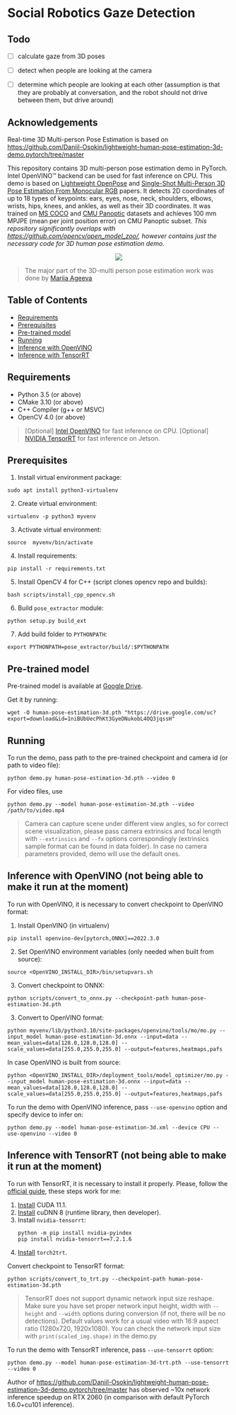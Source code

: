 # Social Robotics Gaze Detection

## Todo
- [ ] calculate gaze from 3D poses
- [ ] detect when people are looking at the camera
- [ ] determine which people are looking at each other (assumption is that they are probably at conversation, and the robot should not drive between them, but drive around)


## Acknowledgements
Real-time 3D Multi-person Pose Estimation is based on https://github.com/Daniil-Osokin/lightweight-human-pose-estimation-3d-demo.pytorch/tree/master

This repository contains 3D multi-person pose estimation demo in PyTorch. Intel OpenVINO&trade; backend can be used for fast inference on CPU. This demo is based on [Lightweight OpenPose](https://arxiv.org/pdf/1811.12004.pdf) and [Single-Shot Multi-Person 3D Pose Estimation From Monocular RGB](https://arxiv.org/pdf/1712.03453.pdf) papers. It detects 2D coordinates of up to 18 types of keypoints: ears, eyes, nose, neck, shoulders, elbows, wrists, hips, knees, and ankles, as well as their 3D coordinates. It was trained on [MS COCO](http://cocodataset.org/#home) and [CMU Panoptic](http://domedb.perception.cs.cmu.edu/) datasets and achieves 100 mm MPJPE (mean per joint position error) on CMU Panoptic subset. *This repository significantly overlaps with https://github.com/opencv/open_model_zoo/, however contains just the necessary code for 3D human pose estimation demo.*

<p align="center">
  <img src="data/human_pose_estimation_3d_demo.jpg" />
</p>

> The major part of the 3D-multi person pose estimation work was done by [Mariia Ageeva](https://github.com/marrmar)

## Table of Contents

* [Requirements](#requirements)
* [Prerequisites](#prerequisites)
* [Pre-trained model](#pre-trained-model)
* [Running](#running)
* [Inference with OpenVINO](#inference-openvino)
* [Inference with TensorRT](#inference-tensorrt)

## Requirements
* Python 3.5 (or above)
* CMake 3.10 (or above)
* C++ Compiler (g++ or MSVC)
* OpenCV 4.0 (or above)

> [Optional] [Intel OpenVINO](https://software.intel.com/en-us/openvino-toolkit) for fast inference on CPU.
> [Optional] [NVIDIA TensorRT](https://docs.nvidia.com/deeplearning/tensorrt/install-guide/index.html) for fast inference on Jetson.

## Prerequisites
1. Install virtual environment package:
```
sudo apt install python3-virtualenv
```
2. Create virtual environment:
```
virtualenv -p python3 myvenv
```
3. Activate virtual environment:
```
source  myvenv/bin/activate

```
4. Install requirements:
```
pip install -r requirements.txt

```
5. Install OpenCV 4 for C++ (script clones opencv repo and builds):
```
bash scripts/install_cpp_opencv.sh
```
6. Build `pose_extractor` module:
```
python setup.py build_ext
```
7. Add build folder to `PYTHONPATH`:
```
export PYTHONPATH=pose_extractor/build/:$PYTHONPATH
```

## Pre-trained model <a name="pre-trained-model"/>

Pre-trained model is available at [Google Drive](https://drive.google.com/file/d/1niBUbUecPhKt3GyeDNukobL4OQ3jqssH/view?usp=sharing).

Get it by running:
```
wget -O human-pose-estimation-3d.pth "https://drive.google.com/uc?export=download&id=1niBUbUecPhKt3GyeDNukobL4OQ3jqssH"

```

## Running

To run the demo, pass path to the pre-trained checkpoint and camera id (or path to video file):
```
python demo.py human-pose-estimation-3d.pth --video 0
```
For video files, use
```
python demo.py --model human-pose-estimation-3d.pth --video /path/to/video.mp4
```

> Camera can capture scene under different view angles, so for correct scene visualization, please pass camera extrinsics and focal length with `--extrinsics` and `--fx` options correspondingly (extrinsics sample format can be found in data folder). In case no camera parameters provided, demo will use the default ones.

## Inference with OpenVINO <a name="inference-openvino"/> (not being able to make it run at the moment)

To run with OpenVINO, it is necessary to convert checkpoint to OpenVINO format:

1. Install OpenVINO (in virtualenv)
```
pip install openvino-dev[pytorch,ONNX]==2022.3.0
```

2. Set OpenVINO environment variables (only needed when built from source):
```
source <OpenVINO_INSTALL_DIR>/bin/setupvars.sh
```

3. Convert checkpoint to ONNX:
```
python scripts/convert_to_onnx.py --checkpoint-path human-pose-estimation-3d.pth
```

3. Convert to OpenVINO format:
```
python myvenv/lib/python3.10/site-packages/openvino/tools/mo/mo.py --input_model human-pose-estimation-3d.onnx --input=data --mean_values=data[128.0,128.0,128.0] --scale_values=data[255.0,255.0,255.0] --output=features,heatmaps,pafs
```
In case OpenVINO is built from source:
```
python <OpenVINO_INSTALL_DIR>/deployment_tools/model_optimizer/mo.py --input_model human-pose-estimation-3d.onnx --input=data --mean_values=data[128.0,128.0,128.0] --scale_values=data[255.0,255.0,255.0] --output=features,heatmaps,pafs
```

To run the demo with OpenVINO inference, pass `--use-openvino` option and specify device to infer on:
```
python demo.py --model human-pose-estimation-3d.xml --device CPU --use-openvino --video 0
```

## Inference with TensorRT <a name="inference-tensorrt"/> (not being able to make it run at the moment)

To run with TensorRT, it is necessary to install it properly. Please, follow the [official guide](https://docs.nvidia.com/deeplearning/tensorrt/install-guide/index.html), these steps work for me:
1. [Install](https://developer.nvidia.com/cuda-downloads) CUDA 11.1.
2. [Install](https://developer.nvidia.com/cudnn) cuDNN 8 (runtime library, then developer).
3. Install `nvidia-tensorrt`:
    ```
    python -m pip install nvidia-pyindex
    pip install nvidia-tensorrt==7.2.1.6
    ```
4. [Install](https://github.com/NVIDIA-AI-IOT/torch2trt) `torch2trt`.

Convert checkpoint to TensorRT format:
```
python scripts/convert_to_trt.py --checkpoint-path human-pose-estimation-3d.pth
```
> TensorRT does not support dynamic network input size reshape.
  Make sure you have set proper network input height, width with `--height` and `--width` options during conversion (if not, there will be no detections).
  Default values work for a usual video with 16:9 aspect ratio (1280x720, 1920x1080).
  You can check the network input size with `print(scaled_img.shape)` in the demo.py

To run the demo with TensorRT inference, pass `--use-tensorrt` option:
```
python demo.py --model human-pose-estimation-3d-trt.pth --use-tensorrt --video 0
```

Author of https://github.com/Daniil-Osokin/lightweight-human-pose-estimation-3d-demo.pytorch/tree/master has observed ~10x network inference speedup on RTX 2060 (in comparison with default PyTorch 1.6.0+cu101 inference).
